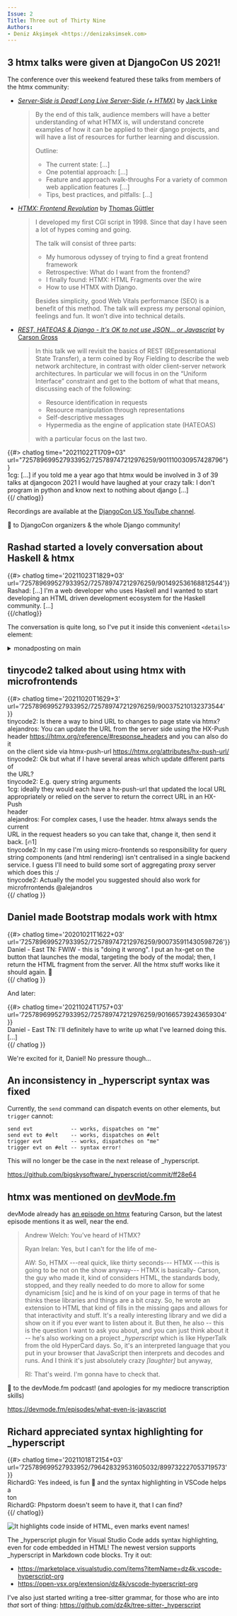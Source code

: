 ```yaml
---
Issue: 2
Title: Three out of Thirty Nine
Authors:
- Deniz Akşimşek <https://denizaksimsek.com>
---
```


## 3 htmx talks were given at DjangoCon US 2021!

The conference over this weekend featured these talks from members of the htmx
community:

-   [<cite>Server-Side is Dead! Long Live Server-Side (+ HTMX)</cite>][talk1] 
    by [Jack Linke]
    > By the end of this talk, audience members will have a better understanding
    > of what HTMX is, will understand concrete examples of how it can be 
    > applied to their django projects, and will have a list of resources for
    > further learning and discussion.
    >
    > Outline:
    > 
    >   - The current state: [...]
    >   - One potential approach: [...]
    >   - Feature and approach walk-throughs For a variety of common web application features [...]
    >   - Tips, best practices, and pitfalls: [...]

-   [<cite>HTMX: Frontend Revolution</cite>][talk2] by [Thomas Güttler]
    > I developed my first CGI script in 1998. Since that day I have seen a lot 
    > of hypes coming and going.
    > 
    > The talk will consist of three parts:
    >   - My humorous odyssey of trying to find a great frontend framework
    >   - Retrospective: What do I want from the frontend?
    >   - I finally found: HTMX: HTML Fragments over the wire
    >   -  How to use HTMX with Django.
    >
    > Besides simplicity, good Web Vitals performance (SEO) is a benefit of 
    > this method. The talk will express my personal opinion, feelings 
    > and fun. It won’t dive into technical details.

-   [<cite>REST, HATEOAS & Django - It's OK to not use JSON... or Javascript</cite>][talk3]
    by [Carson Gross]
    > In this talk we will revisit the basics of REST (REpresentational State 
    > Transfer), a term coined by Roy Fielding to describe the web network 
    > architecture, in contrast with older client-server network architectures. 
    > In particular we will focus in on the “Uniform Interface” constraint and
    > get to the bottom of what that means, discussing each of the following:
    >
    >   - Resource identification in requests
    >   - Resource manipulation through representations
    >   - Self-descriptive messages
    >   - Hypermedia as the engine of application state (HATEOAS)
    >
    > with a particular focus on the last two.

{{#> chatlog time="20211022T1709+03" url="725789699527933952/725789747212976259/901110030957428796"}}  
1cg: [...] if you told me a year ago that htmx would be involved in 3 of 39  
  talks at djangocon 2021 I would have laughed at your crazy talk: I don't  
  program in python and know next to nothing about django [...]  
{{/ chatlog}}

Recordings are available at the [DjangoCon US YouTube channel][].

💙 to DjangoCon organizers & the whole Django community!

[talk1]: https://www.youtube.com/watch?v=t98bKdeUHsU
[talk2]: https://www.youtube.com/watch?v=z0yPTv15Fjk
[talk3]: https://www.youtube.com/watch?v=L_UWY-zHlOA
[Jack Linke]: https://jacklinke.com
[Thomas Güttler]: https://twitter.com/guettli
[Carson Gross]: https://twitter.com/htmx_org
[DjangoCon US YouTube channel]: https://www.youtube.com/djangoconus


## Rashad started a lovely conversation about Haskell & htmx

{{#> chatlog time='20211023T1829+03' url='725789699527933952/725789747212976259/901492536168812544'}}  
Rashad: [...] I'm a web developer who uses Haskell and I wanted to start  
  developing an HTML driven development ecosystem for the Haskell 
  community. [...]  
{{/chatlog}}

The conversation is quite long, so I've put it inside this convenient `<details>`
element:

<details><summary>monadposting on main</summary>

{{#> chatlog time='20211023T1829+03' url='725789699527933952/725789747212976259/901492536168812544'}}  
Rashad: Okay very understandable. Low coupling is always nice. I ask the  
  question because I'm a web developer who uses Haskell and I wanted to start  
  developing an HTML driven development ecosystem for the Haskell community. I  
  believe no programming community dislikes JavaScript more than the Haskell  
  community, so Haskellers would love to use HTMX since it would allow them to  
  stay in "Haskell world" as much as possible. We don't have anything like  
  Livewire, LiveView, etc. so I was wondering if would even worth it to  
  implement if HTMX exists. I myself have been using it in some small Haskell  
  projects, one of them being a project actually used by a trucking company, and  
  it has been an amazing experience. I'm using a library, which I plan on  
  releasing soon along with a blog post for using HTMX+Haskell, that allows you  
  to use HTMX attributes in a Haskell DSL called lucid.  
  https://chrisdone.com/posts/lucid2/ has examples of what lucid looks like if  
  you're interested. Interestingly, HTML is a monad!!  
Rashad: On top of that library, I'm also working on one that defines each HTMX  
  attribute as a plain ol' algebraic data type and essentially allows me to  
  check at compile time that the HTMX attribute values I'm using are  
  syntactically correct. This is cool to me since we value type safety. Anyways,  
  I think HTMX+Haskell is an awesome combo and I plan on writing a lot soon  
  about the combination and would love to share here and with the rest of the  
  Haskell community because a lot of my brothers and sisters in Haskell land  
  still aren't really familiar with it.  
devsimplicity: [Re. Rashad: On top of that library...] That's pretty cool. It  
  would probably be more attractive to haskellers if htmx is written in  
  something like PureScript, but it's worth giving it a try. Good luck with  
  your project.  
1cg: [Re. Rashad: Okay very understandable...] absolutely awesome  
1cg: I often think of hypermedia as a functional transform of the DOM  
1cg: if htmx makes programming for the web in Haskell more enjoyable, that'd be  
  alright 🙂  
1cg: Haskell and lisp: two programming languages I will never use but would love  
  to help out  
Rashad: [Re. devsimplicity: That's pretty cool...] PureScript is a frontend  
  language that compiles to JavaScript, so HTMX in PureScript would kind of  
  defeat the purpose. You can use PureScript on the backend though. PureScript  
  -> Node.js, but for the backend, Haskell is better unless you use PureScript  
  for your frontend and want full-stack PureScript.  
devsimplicity: No, you misunderstood me. I was referring to the fact that  
  haskellers don't like JS code (i.e. debugging or contributing to the  
  underlying lib). PureScript kind of helps with that.  
Rashad: Oh yes my bad. I see exactly what you mean. Yeah if HTMX itself was  
  written in PureScript, yeah that would be more attractive to Haskell  
  developers. You are very correct.  
Deniz Akşimşek: we can only write htmx in one language, and javascript is the  
  most commonly known one  
Deniz Akşimşek: if it was rewritten in another language it would probably be  
  typescript  
Rashad: Yeah, no need to write it in PureScript haha At the end of the day it  
  doesn't really matter from the user's perspective. PureScript tends to  
  generate pretty inefficient JavaScript code, so performance and the size of  
  HTMX would take a hit.  
{{/chatlog}}

</details>


## tinycode2 talked about using htmx with microfrontends

{{#> chatlog time='20211020T1629+3' url='725789699527933952/725789747212976259/900375210132373544' }}  
tinycode2: Is there a way to bind URL to changes to page state via htmx?  
alejandros: You can update the URL from the server side using the HX-Push  
  header <https://htmx.org/reference/#response_headers> and you can also do it  
  on the client side via htmx-push-url <https://htmx.org/attributes/hx-push-url/>  
tinycode2: Ok but what if I have several areas which update different parts of  
  the URL?  
tinycode2: E.g. query string arguments  
1cg: ideally they would each have a hx-push-url that updated the local URL  
  appropriately or relied on the server to return the correct URL in an HX-Push  
  header  
alejandros: For complex cases, I use the header. htmx always sends the current  
  URL in the request headers so you can take that, change it, then send it  
  back. [🔥1]  
tinycode2: In my case I'm using micro-frontends so responsibility for query  
  string components (and html rendering) isn't centralised in a single backend  
  service. I guess I'll need to build some sort of aggregating proxy server  
  which does this :/  
tinycode2:  Actually the model you suggested should also work for  
  microfrrontends @alejandros  
{{/ chatlog }}


## Daniel made Bootstrap modals work with htmx

{{#> chatlog time='20201021T1622+03' url='725789699527933952/725789747212976259/900735911430598726'}}  
Daniel - East TN: FWIW - this is "doing it wrong". I put an hx-get on the  
  button that launches the modal, targeting the body of the modal; then, I  
  return the HTML fragment from the server. All the htmx stuff works like it  
  should again. 🙂  
{{/  chatlog }}

And later:

{{#> chatlog time='20211024T1757+03' url='725789699527933952/725789747212976259/901665739243659304' }}  
Daniel - East TN: I'll definitely have to write up what I've learned doing this.  
  [...]  
{{/ chatlog }}

We're excited for it, Daniel! No pressure though...


## An inconsistency in _hyperscript syntax was fixed

Currently, the `send` command can dispatch events on other elements, but 
`trigger` cannot:

  ~~~ hyperscript
  send evt            -- works, dispatches on "me"
  send evt to #elt    -- works, dispatches on #elt
  trigger evt         -- works, dispatches on "me"
  trigger evt on #elt -- syntax error!
  ~~~

This will no longer be the case in the next release of _hyperscript.

<https://github.com/bigskysoftware/_hyperscript/commit/ff28e64>



## htmx was mentioned on [devMode.fm]

devMode already has [an episode on htmx] featuring Carson, but the latest 
episode mentions it as well, near the end.

> Andrew Welch: You've heard of HTMX?
>
> Ryan Irelan: Yes, but I can't for the life of me-
>
> AW: So, HTMX ---real quick, like thirty seconds--- HTMX ---this is going to be
> not on the show anyway--- HTMX is basically- Carson, the guy who made it, kind
> of considers HTML, the standards body, stopped, and they really needed to do 
> more to allow for some dynamicism [sic] and he is kind of on your page in 
> terms of that he thinks these libraries and things are a bit crazy. So, he
> wrote an extension to HTML that kind of fills in the missing gaps and allows 
> for that interactivity and stuff. It's a really interesting library and we did
> a show on it if you ever want to listen about it. But then, he also -- this is
> the question I want to ask you about, and you can just think about it -- he's
> also working on a project _\_hyperscript_ which is like HyperTalk from the old
> HyperCard days. So, it's an interpreted language that you put in your browser
> that JavaScript then interprets and decodes and runs. And I think it's just 
> absolutely crazy <i>[laughter]</i> but anyway, 
> 
> RI: That's weird. I'm gonna have to check that.

💙 to the devMode.fm podcast! (and apologies for my mediocre transcription 
skills)

<https://devmode.fm/episodes/what-even-is-javascript>

[devMode.fm]: https://devmode.fm/
[an episode on htmx]: https://devmode.fm/episodes/dynamic-html-with-htmx


## Richard appreciated syntax highlighting for _hyperscript

{{#> chatlog time='20211018T2154+03' url='725789699527933952/796428329531605032/899732227053719573' }}  
RichardG: Yes indeed, is fun 🙂 and the syntax highlighting in VSCode helps a  
  ton  
RichardG: Phpstorm doesn't seem to have it, that I can find?  
{{/ chatlog}}

![It highlights code inside of HTML, even marks event names!
](/assets/2021-10-24/vscode-hyperscript.png)

The _hyperscript plugin for Visual Studio Code adds syntax highlighting, even
for code embedded in HTML! The newest version supports _hyperscript in Markdown
code blocks. Try it out:

  - <https://marketplace.visualstudio.com/items?itemName=dz4k.vscode-hyperscript-org>
  - <https://open-vsx.org/extension/dz4k/vscode-hyperscript-org>

I've also just started writing a tree-sitter grammar, for those who are into
_that_ sort of thing: <https://github.com/dz4k/tree-sitter-_hyperscript>  
